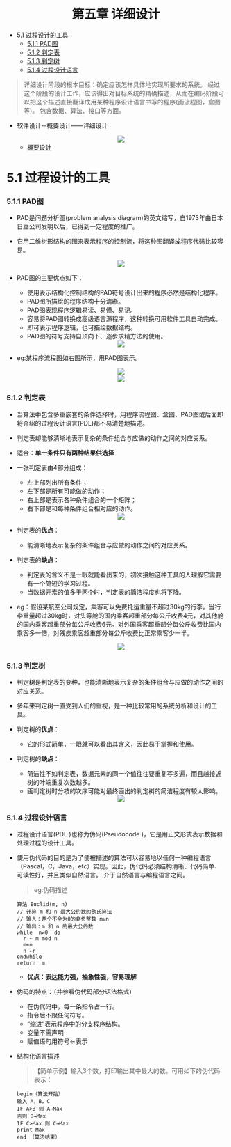 <h1 align="center">第五章  详细设计</h1>

* [5.1 过程设计的工具](#51-过程设计的工具)
	* [5.1.1 PAD图](#511-PAD图)
	* [5.1.2 判定表](#512-判定表)
	* [5.1.3 判定树](#513-判定树)
	* [5.1.4 过程设计语言](#514-过程设计语言)

>详细设计阶段的根本目标：确定应该怎样具体地实现所要求的系统。
>经过这个阶段的设计工作，应该得出对目标系统的精确描述，从而在编码阶段可以把这个描述直接翻译成用某种程序设计语言书写的程序(画流程图，盒图等)。
>包含数据、算法、接口等方面。
 

* 软件设计--概要设计——详细设计

   <div align="center"><img src="./img/01.png"/></div>

	* [概要设计](../第四章、总体设计/第四章总体设计.md)


# 5.1 过程设计的工具
### 5.1.1 PAD图
* PAD是问题分析图(problem analysis diagram)的英文缩写，自1973年由日本日立公司发明以后，已得到一定程度的推广。
* 它用二维树形结构的图来表示程序的控制流，将这种图翻译成程序代码比较容易。 

   <div align="center"><img src="./img/PAD.png"/></div>

* PAD图的主要优点如下：
	* 使用表示结构化控制结构的PAD符号设计出来的程序必然是结构化程序。
	* PAD图所描绘的程序结构十分清晰。
	* PAD图表现程序逻辑易读、易懂、易记。　
	* 容易将PAD图转换成高级语言源程序，这种转换可用软件工具自动完成。
	* 即可表示程序逻辑，也可描绘数据结构。
	* PAD图的符号支持自顶向下、逐步求精方法的使用。

   <div align="center"><img src="./img/PAD1.png"/></div>

* eg:某程序流程图如右图所示，用PAD图表示。 

   <div align="center"><img src="./img/02.png"/></div>
   <div align="center"><img src="./img/PAD2.png"/></div>

### 5.1.2 判定表
* 当算法中包含多重嵌套的条件选择时，用程序流程图、盒图、PAD图或后面即将介绍的过程设计语言(PDL)都不易清楚地描述。
* 判定表却能够清晰地表示复杂的条件组合与应做的动作之间的对应关系。 
* 适合：**单一条件只有两种结果供选择**
* 一张判定表由4部分组成：
	* 左上部列出所有条件；
	* 左下部是所有可能做的动作；
	* 右上部是表示各种条件组合的一个矩阵；
	* 右下部是和每种条件组合相对应的动作。 

    <div align="center"><img src="./img/03.png"/></div>

* 判定表的**优点**：
	* 能清晰地表示复杂的条件组合与应做的动作之间的对应关系。
* 判定表的**缺点**：          
	* 判定表的含义不是一眼就能看出来的，初次接触这种工具的人理解它需要有一个简短的学习过程。
	* 当数据元素的值多于两个时，判定表的简洁程度也将下降。

* eg：假设某航空公司规定，乘客可以免费托运重量不超过30kg的行李。当行李重量超过30kg时，对头等舱的国内乘客超重部分每公斤收费4元，对其他舱的国内乘客超重部分每公斤收费6元。对外国乘客超重部分每公斤收费比国内乘客多一倍，对残疾乘客超重部分每公斤收费比正常乘客少一半。

    <div align="center"><img src="./img/04.png"/></div>

### 5.1.3 判定树
* 判定树是判定表的变种，也能清晰地表示复杂的条件组合与应做的动作之间的对应关系。
* 多年来判定树一直受到人们的重视，是一种比较常用的系统分析和设计的工具。
* 判定树的**优点**：
	* 它的形式简单，一眼就可以看出其含义，因此易于掌握和使用。
* 判定树的**缺点**：
	* 简洁性不如判定表，数据元素的同一个值往往要重复写多遍，而且越接近树的叶端重复次数越多。
	* 画判定树时分枝的次序可能对最终画出的判定树的简洁程度有较大影响。 

    <div align="center"><img src="./img/05.png"/></div>

### 5.1.4 过程设计语言
* 过程设计语言(PDL )也称为伪码(Pseudocode )，它是用正文形式表示数据和处理过程的设计工具。
* 使用伪代码的目的是为了使被描述的算法可以容易地以任何一种编程语言（Pascal，C，Java，etc）实现。因此，伪代码必须结构清晰、代码简单、可读性好，并且类似自然语言。 介于自然语言与编程语言之间。 

  >eg:伪码描述

  ```pdl
  算法 Euclid(m, n)
  // 计算 m 和 n 最大公约数的欧氏算法
  // 输入：两个不全为0的非负整数 m≥n
  // 输出：m 和 n 的最大公约数
  while  n≠0  do   
  	r ← m mod n
  	m←n
  	n ←r 
  endwhile   
  return  m
  ```

	* **优点：表达能力强，抽象性强，容易理解**

* 伪码的特点：（并参看伪代码部分语法格式）
	* 在伪代码中，每一条指令占一行。
	* 指令后不跟任何符号。
	* “缩进”表示程序中的分支程序结构。
	* 变量不需声明
	* 赋值语句用符号←表示

* 结构化语言描述

  >【简单示例】输入3个数，打印输出其中最大的数。可用如下的伪代码表示： 
  ```pdl
  begin（算法开始） 
  输入 A，B，C 
  IF A>B 则 A→Max 
  否则 B→Max 
  IF C>Max 则 C→Max 
  print Max 
  end （算法结束） 
  ```



